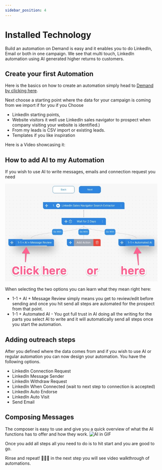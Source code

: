 ```yaml
---
sidebar_position: 4
---
```


# Installed Technology

Build an automation on Demand is easy and it enables you to do LinkedIn, Email or both in one campaign.
We see that multi touch, LinkedIn automation using AI generated higher returns to customers.
## Create your first Automation

Here is the basics on how to create an automation simply head to [Demand by clicking here](https://app.usedemand.com/automation/create).

Next choose a starting point where the data for your campaign is coming from we import if for you if you Choose 
- LinkedIn starting points, 
- Website visitors it well use LinkedIn sales navigator to prospect when company visiting your website is identified.)
- From my leads is CSV import or existing leads.
- Templates if you like inspiration

Here is a Video showcasing it:

## How to add AI to my Automation

If you wish to use AI to write messages, emails and connection request you need 

![AI in Automation](./img/ai.png)

When selecting the two options you can learn what they mean right here:
- 1-1 + AI + Message Review simply means you get to review/edit before sending and once you hit send all steps are automated for the prospect from that point.
- 1-1 + Automated AI - You got full trust in AI doing all the writing for the parts you select AI to write and it will automatically send all steps once you start the automation.

## Adding outreach steps

After you defined where the data comes from and if you wish to use AI or regular automation you can now design your automation. You have the following options.

- LinkedIn Connection Request
- LinkedIn Message Sender
- LinkedIn Withdraw Request
- LinkedIn When Connected (wait to next step to connection is accepted)
- LinkedIn Auto Endorse
- LinkedIn Auto Visit
- Send Email

## Composing Messages

The composer is easy to use and give you a quick overview of what the AI functions has to offer and how they work.
![AI in GIF](./img/ai.gif)

Once you add all steps all you need to do is to hit start and you are good to go. 

Rinse and repeat! 🎉🎉🎉 in the next step you will see video walkthrough of automations.




